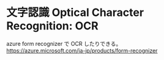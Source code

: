 # 文字認識 Optical Character Recognition: OCR

azure form recognizer で OCR したりできる。
https://azure.microsoft.com/ja-jp/products/form-recognizer
